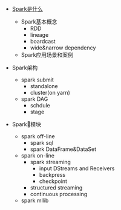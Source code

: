 * [Spark是什么](./doc/what-is-spark.md)
  * Spark基本概念
    * RDD
    * lineage
    * boardcast
    * wide&narrow dependency
  * Spark应用场景和案例

* Spark架构
  * spark submit
    * standalone
    * cluster(on yarn)
  * spark DAG
    * schdule
    * stage
  
* Spark模块
  * spark off-line
    * spark sql
    * spark DataFrame&DataSet
  * spark on-line
    * spark streaming
      * input DStreams and Receivers
      * backpress
      * checkpoint
    * structured streaming
    * continuous processing
  * spark mllib